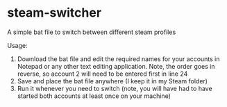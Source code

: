 # steam-switcher
A simple bat file to switch between different steam profiles


Usage:
1. Download the bat file and edit the required names for your accounts in Notepad or any other text editing application. Note, the order goes in reverse, so account 2 will need to be entered first in line 24
2. Save and place the bat file anywhere (I keep it in my Steam folder)
3. Run it whenever you need to switch (note, you will have had to have started both accounts at least once on your machine)
